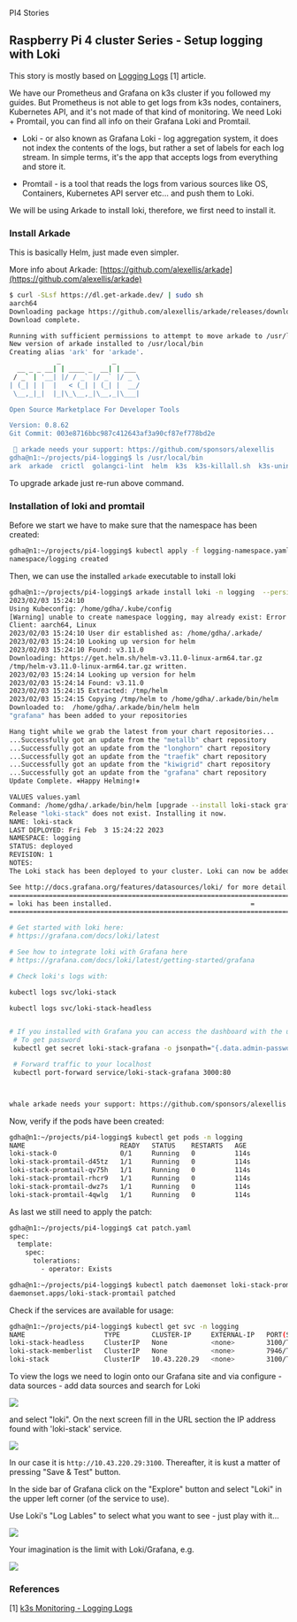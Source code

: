  PI4 Stories

## Raspberry Pi 4 cluster Series - Setup logging with Loki

This story is mostly based on [Logging Logs](https://rpi4cluster.com/monitoring/k3s-logging/) [1] article.

We have our Prometheus and Grafana on k3s cluster if you followed my guides. But Prometheus is not able to get logs from k3s nodes, containers, Kubernetes API, and it's not made of that kind of monitoring. We need Loki + Promtail, you can find all info on their Grafana Loki and Promtail.

* Loki - or also known as Grafana Loki - log aggregation system, it does not index the contents of the logs, but rather a set of labels for each log stream. In simple terms, it's the app that accepts logs from everything and store it.

* Promtail - is a tool that reads the logs from various sources like OS, Containers, Kubernetes API server etc... and push them to Loki.

We will be using Arkade to install loki, therefore, we first need to install it.

### Install Arkade

This is basically Helm, just made even simpler.

More info about Arkade: [https://github.com/alexellis/arkade](https://github.com/alexellis/arkade)

```bash
$ curl -SLsf https://dl.get-arkade.dev/ | sudo sh
aarch64
Downloading package https://github.com/alexellis/arkade/releases/download/0.8.62/arkade-arm64 as /tmp/arkade-arm64
Download complete.

Running with sufficient permissions to attempt to move arkade to /usr/local/bin
New version of arkade installed to /usr/local/bin
Creating alias 'ark' for 'arkade'.
            _             _
  __ _ _ __| | ____ _  __| | ___
 / _` | '__| |/ / _` |/ _` |/ _ \
| (_| | |  |   < (_| | (_| |  __/
 \__,_|_|  |_|\_\__,_|\__,_|\___|

Open Source Marketplace For Developer Tools

Version: 0.8.62
Git Commit: 003e8716bbc987c412643af3a90cf87ef778bd2e

 🐳 arkade needs your support: https://github.com/sponsors/alexellis
gdha@n1:~/projects/pi4-logging$ ls /usr/local/bin
ark  arkade  crictl  golangci-lint  helm  k3s  k3s-killall.sh  k3s-uninstall.sh  kubectl  kube-linter
```

To upgrade arkade just re-run above command.

### Installation of loki and promtail

Before we start we have to make sure that the namespace has been created:

```bash
gdha@n1:~/projects/pi4-logging$ kubectl apply -f logging-namespace.yaml 
namespace/logging created
```

Then, we can use the installed `arkade` executable to install loki

```bash
gdha@n1:~/projects/pi4-logging$ arkade install loki -n logging  --persistence
2023/02/03 15:24:10 
Using Kubeconfig: /home/gdha/.kube/config
[Warning] unable to create namespace logging, may already exist: Error from server (AlreadyExists): namespaces "logging" already exists
Client: aarch64, Linux
2023/02/03 15:24:10 User dir established as: /home/gdha/.arkade/
2023/02/03 15:24:10 Looking up version for helm
2023/02/03 15:24:10 Found: v3.11.0
Downloading: https://get.helm.sh/helm-v3.11.0-linux-arm64.tar.gz
/tmp/helm-v3.11.0-linux-arm64.tar.gz written.
2023/02/03 15:24:14 Looking up version for helm
2023/02/03 15:24:14 Found: v3.11.0
2023/02/03 15:24:15 Extracted: /tmp/helm
2023/02/03 15:24:15 Copying /tmp/helm to /home/gdha/.arkade/bin/helm
Downloaded to:  /home/gdha/.arkade/bin/helm helm
"grafana" has been added to your repositories

Hang tight while we grab the latest from your chart repositories...
...Successfully got an update from the "metallb" chart repository
...Successfully got an update from the "longhorn" chart repository
...Successfully got an update from the "traefik" chart repository
...Successfully got an update from the "kiwigrid" chart repository
...Successfully got an update from the "grafana" chart repository
Update Complete. ⎈Happy Helming!⎈

VALUES values.yaml
Command: /home/gdha/.arkade/bin/helm [upgrade --install loki-stack grafana/loki-stack --namespace logging --values /tmp/charts/loki-stack/values.yaml --set loki.persistence.enabled=true]
Release "loki-stack" does not exist. Installing it now.
NAME: loki-stack
LAST DEPLOYED: Fri Feb  3 15:24:22 2023
NAMESPACE: logging
STATUS: deployed
REVISION: 1
NOTES:
The Loki stack has been deployed to your cluster. Loki can now be added as a datasource in Grafana.

See http://docs.grafana.org/features/datasources/loki/ for more detail.
=======================================================================
= loki has been installed.                                   =
=======================================================================

# Get started with loki here:
# https://grafana.com/docs/loki/latest

# See how to integrate loki with Grafana here
# https://grafana.com/docs/loki/latest/getting-started/grafana

# Check loki's logs with:

kubectl logs svc/loki-stack

kubectl logs svc/loki-stack-headless


# If you installed with Grafana you can access the dashboard with the username "admin" and password shown below
 # To get password
 kubectl get secret loki-stack-grafana -o jsonpath="{.data.admin-password}" | base64 --decode ; echo

 # Forward traffic to your localhost
 kubectl port-forward service/loki-stack-grafana 3000:80



whale arkade needs your support: https://github.com/sponsors/alexellis
```

Now, verify if the pods have been created:

```bash
gdha@n1:~/projects/pi4-logging$ kubectl get pods -n logging
NAME                        READY   STATUS    RESTARTS   AGE
loki-stack-0                0/1     Running   0          114s
loki-stack-promtail-d45tz   1/1     Running   0          114s
loki-stack-promtail-qv75h   1/1     Running   0          114s
loki-stack-promtail-rhcr9   1/1     Running   0          114s
loki-stack-promtail-dwz7s   1/1     Running   0          114s
loki-stack-promtail-4qwlg   1/1     Running   0          114s
```

As last we still need to apply the patch:

```bash
gdha@n1:~/projects/pi4-logging$ cat patch.yaml 
spec:
  template:
    spec:
      tolerations:
        - operator: Exists

gdha@n1:~/projects/pi4-logging$ kubectl patch daemonset loki-stack-promtail -n logging --patch "$(cat patch.yaml)"
daemonset.apps/loki-stack-promtail patched
```

Check if the services are available for usage:

```bash
gdha@n1:~/projects/pi4-logging$ kubectl get svc -n logging
NAME                    TYPE        CLUSTER-IP     EXTERNAL-IP   PORT(S)    AGE
loki-stack-headless     ClusterIP   None           <none>        3100/TCP   6m39s
loki-stack-memberlist   ClusterIP   None           <none>        7946/TCP   6m39s
loki-stack              ClusterIP   10.43.220.29   <none>        3100/TCP   6m39s
```

To view the logs we need to login onto our Grafana site and via configure - data sources - add data sources and search for Loki

![](img/loki-add-data-source.png)

and select "loki". On the next screen fill in the URL section the IP address found with 'loki-stack' service.

![](img/loki-url.png)

In our case it is `http://10.43.220.29:3100`. Thereafter, it is kust a matter of pressing "Save & Test" button.

In the side bar of Grafana click on the "Explore" button and select "Loki" in the upper left corner (of the service to use).

Use Loki's "Log Lables" to select what you want to see - just play with it...

![](img/loki-log-labels.png) 

Your imagination is the limit with Loki/Grafana, e.g.

![](img/loki.png)

### References

[1] [k3s Monitoring - Logging Logs](https://rpi4cluster.com/monitoring/k3s-logging/)

 
